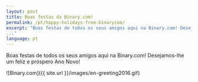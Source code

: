 ```yaml
---
layout: post
title: Boas festas da Binary.com!
permalink: /pt/happy-holidays-from-binarycom/
excerpt: "Boas festas de todos os seus amigos aqui na Binary.com! Desejamos-lhe um feliz e próspero Ano Novo!
..."
language: pt
---
```



Boas festas de todos os seus amigos aqui na Binary.com! Desejamos-lhe um feliz e próspero Ano Novo!

![Binary.com]({{ site.url }}/images/en-greeting2016.gif)

